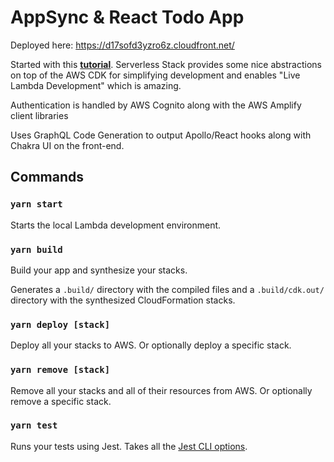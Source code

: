 # AppSync & React Todo App

Deployed here: https://d17sofd3yzro6z.cloudfront.net/

Started with this [**tutorial**](https://serverless-stack.com/examples/how-to-create-a-serverless-graphql-api-with-aws-appsync.html). 
Serverless Stack provides some nice abstractions on top of the AWS CDK for simplifying development and enables "Live Lambda Development" which is amazing.

Authentication is handled by AWS Cognito along with the AWS Amplify client libraries

Uses GraphQL Code Generation to output Apollo/React hooks along with Chakra UI on the front-end. 

## Commands

### `yarn start`

Starts the local Lambda development environment.

### `yarn build`

Build your app and synthesize your stacks.

Generates a `.build/` directory with the compiled files and a `.build/cdk.out/` directory with the synthesized CloudFormation stacks.

### `yarn deploy [stack]`

Deploy all your stacks to AWS. Or optionally deploy a specific stack.

### `yarn remove [stack]`

Remove all your stacks and all of their resources from AWS. Or optionally remove a specific stack.

### `yarn test`

Runs your tests using Jest. Takes all the [Jest CLI options](https://jestjs.io/docs/en/cli).
